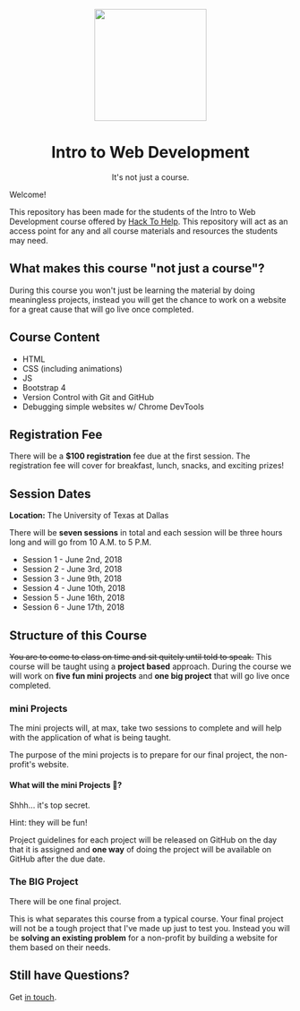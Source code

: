 <p align="center"><img src="https://raw.githubusercontent.com/ITWD/ITWD/master/.github/logo.png" height="200"><p>
<h1 align="center">Intro to Web Development</h1>
<p align="center">It's not just a course.</p>

Welcome!

This repository has been made for the students of the Intro to Web Development course offered by [Hack To Help](http://hacktohelp.us). This repository will act as an access point for any and all course materials and resources the students may need.

## What makes this course "not just a course"?

During this course you won't just be learning the material by doing meaningless projects, instead you will get the chance to work on a website for a great cause that will go live once completed.

## Course Content

* HTML
* CSS (including animations)
* JS
* Bootstrap 4
* Version Control with Git and GitHub
* Debugging simple websites w/ Chrome DevTools

## Registration Fee

There will be a **$100 registration** fee due at the first session. The registration fee will cover for breakfast, lunch, snacks, and exciting prizes!

## Session Dates

**Location:** The University of Texas at Dallas

There will be **seven sessions** in total and each session will be three hours long and will go from 10 A.M. to 5 P.M.

* Session 1 - June 2nd, 2018
* Session 2 - June 3rd, 2018
* Session 3 - June 9th, 2018
* Session 4 - June 10th, 2018
* Session 5 - June 16th, 2018
* Session 6 - June 17th, 2018

## Structure of this Course

~~You are to come to class on time and sit quitely until told to speak.~~ 
This course will be taught using a **project based** approach. During the course we will work on **five fun mini projects** and **one big project** that will go live once completed.

### mini Projects

The mini projects will, at max, take two sessions to complete and will help with the application of what is being taught.

The purpose of the mini projects is to prepare for our final project, the non-profit's website.

#### What will the mini Projects :honeybee:?

Shhh... it's top secret.

Hint: they will be fun!

Project guidelines for each project will be released on GitHub on the day that it is assigned and **one way** of doing the project will be available on GitHub after the due date.

### The BIG Project

There will be one final project.

This is what separates this course from a typical course. Your final project will not be a tough project that I've made up just to test you. Instead you will be **solving an existing problem** for a non-profit by building a website for them based on their needs.

## Still have Questions?

Get [in touch](mailto:humans@hacktohelp.us).
